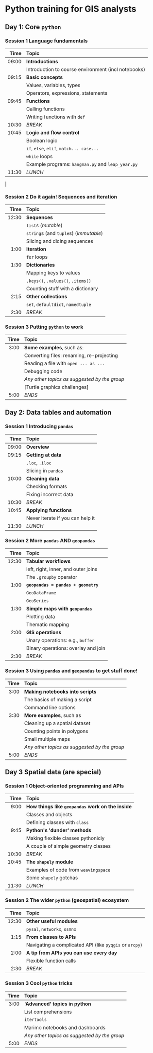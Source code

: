 # Python training for GIS analysts
## Day 1: Core `python`
### Session 1 Language fundamentals

| Time   | Topic |
| ------:|:----- |
| 09:00  | **Introductions** |
| &nbsp; | Introduction to course environment (incl notebooks) |
| 09:15  | **Basic concepts** |
| &nbsp; | Values, variables, types |
| &nbsp; | Operators, expressions, statements |
| 09:45  | **Functions** |
| &nbsp; | Calling functions |
| &nbsp; | Writing functions with `def` |
| 10:30  | _BREAK_ |
| 10:45  | **Logic and flow control** |
| &nbsp; | Boolean logic |
| &nbsp; | `if`, `else`, `elif`, `match... case...` |
| &nbsp; | `while` loops |
| &nbsp; | Example programs: `hangman.py` and `leap_year.py` |
| 11:30  | _LUNCH_ |
 |
### Session 2 Do it again! Sequences and iteration
| Time   | Topic |
| ------:|:----- |
| 12:30  | **Sequences** |
| &nbsp; | `list`s (_mutable_) |
| &nbsp; | `string`s (and `tuple`s) (_immutable_) |
| &nbsp; | Slicing and dicing sequences |
| 1:00   | **Iteration** |
| &nbsp; | `for` loops |
| 1:30   | **Dictionaries** |
| &nbsp; | Mapping keys to values |
| &nbsp; | `.keys()`, `.values()`, `.items()`  |
| &nbsp; | Counting stuff with a dictionary |
| 2:15   | **Other collections** |
| &nbsp; | `set`, `defaultdict`, `namedtuple` |
| 2:30   | _BREAK_ |

### Session 3 Putting `python` to work
| Time   | Topic |
| ------:|:----- |
| 3:00   | **Some examples**, such as: |
| &nbsp; | Converting files: renaming, re-projecting |
| &nbsp; | Reading a file with `open ... as ...` |
| &nbsp; | Debugging code |
| &nbsp; | _Any other topics as suggested by the group_ |
| &nbsp; | [Turtle graphics challenges] |
| 5:00   | _ENDS_ |

## Day 2: Data tables and automation
### Session 1 Introducing `pandas`
| Time   | Topic |
| ------:|:----- |
| 09:00  | **Overview** |
| 09:15  | **Getting at data** |
| &nbsp; | `.loc`, `.iloc`  |
| &nbsp; | Slicing in `pandas` |
| 10:00  | **Cleaning data** |
| &nbsp; | Checking formats |
| &nbsp; | Fixing incorrect data |
| 10:30  | _BREAK_ |
| 10:45  | **Applying functions** |
| &nbsp; | Never iterate if you can help it |
| 11:30  | _LUNCH_ |

### Session 2 More `pandas` AND `geopandas`
| Time   | Topic |
| ------:|:----- |
| 12:30  | **Tabular workflows** |
| &nbsp; | left, right, inner, and outer joins |
| &nbsp; | The `.groupby` operator |
|  1:00  | **`geopandas = pandas + geometry`** |
| &nbsp; | `GeoDataFrame` |
| &nbsp; | `GeoSeries` |
|  1:30  | **Simple maps with `geopandas`** |
| &nbsp; | Plotting data |
| &nbsp; | Thematic mapping |
|  2:00  | **GIS operations**  |
| &nbsp; | Unary operations: e.g., `buffer`  |
| &nbsp; | Binary operations: overlay and join |
|  2:30  | _BREAK_ |

### Session 3 Using `pandas` and `geopandas` to get stuff done!
| Time   | Topic |
| ------:|:----- |
|  3:00  | **Making notebooks into scripts** |
| &nbsp; | The basics of making a script |
| &nbsp; | Command line options |
|  3:30  | **More examples**, such as |
| &nbsp; | Cleaning up a spatial dataset |
| &nbsp; | Counting points in polygons |
| &nbsp; | Small multiple maps |
| &nbsp; | _Any other topics as suggested by the group_ |
| 5:00   | _ENDS_ |

## Day 3 Spatial data (are special)
### Session 1 Object-oriented programming and APIs
| Time   | Topic |
| ------:|:----- |
|  9:00  | **How things like `geopandas` work on the inside** |
| &nbsp; | Classes and objects |
| &nbsp; | Defining classes with `class` |
|  9:45  | **Python's 'dunder' methods** |
| &nbsp; | Making flexible classes pythonicly |
| &nbsp; | A couple of simple geometry classes  |
| 10:30  | _BREAK_ |
| 10:45  | **The `shapely` module** |
| &nbsp; | Examples of code from `weavingspace` |
| &nbsp; | Some `shapely` gotchas |
| 11:30  | _LUNCH_ |

### Session 2 The wider `python` (geospatial) ecosystem
| Time   | Topic |
| ------:|:----- |
| 12:30  | **Other useful modules** |
| &nbsp; | `pysal`, `networkx`, `osmnx` |
|  1:15  | **From classes to APIs** |
| &nbsp; | Navigating a complicated API (like `pyqgis` or `arcpy`) |
|  2:00  | **A tip from APIs you can use every day**  |
| &nbsp; | Flexible function calls |
|  2:30  | _BREAK_ |

### Session 3 Cool `python` tricks
| Time   | Topic |
| ------:|:----- |
|  3:00  | **'Advanced' topics in python** |
| &nbsp; | List comprehensions |
| &nbsp; | `itertools` |
| &nbsp; | Marimo notebooks and dashboards |
| &nbsp; | _Any other topics as suggested by the group_ |
| 5:00   | _ENDS_ |
